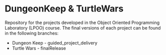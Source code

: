 # DungeonKeep & TurtleWars

Repository for the projects developed in the Object Oriented Programming Laboratory (LPOO) course. The final versions of each project can be found in the following branches:

* Dungeon Keep - guided_project_delivery
* Turtle Wars - finalRelease
